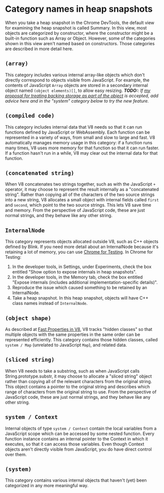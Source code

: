 # Category names in heap snapshots

When you take a heap snapshot in the Chrome DevTools, the default view for examining the heap snapshot is called Summary. In this view, most objects are categorized by constructor, where the constructor might be a built-in function such as Array or Object. However, some of the categories shown in this view aren't named based on constructors. Those categories are described in more detail here.

## `(array)`

This category includes various internal array-like objects which don't directly correspond to objects visible from JavaScript. For example, the contents of JavaScript `Array` objects are stored in a secondary internal object named `(object elements)[]`, to allow easy resizing. ***TODO:**: If [my proposal for treating backing storage as part of the object](https://docs.google.com/document/d/1To-QPe4sNwn-AOpsiIaftdlXrJIm26QJgi2dBVrlDd4/edit?usp=sharing) is accepted, add advice here and in the "system" category below to try the new feature.*

## `(compiled code)`

This category includes internal data that V8 needs so that it can run functions defined by JavaScript or WebAssembly. Each function can be represented in a variety of ways, from small and slow to large and fast. V8 automatically manages memory usage in this category: if a function runs many times, V8 uses more memory for that function so that it can run faster. If a function hasn't run in a while, V8 may clear out the internal data for that function.

## `(concatenated string)`

When V8 concatenates two strings together, such as with the JavaScript `+` operator, it may choose to represent the result internally as a "concatenated string". Rather than copying all of the characters of the two source strings into a new string, V8 allocates a small object with internal fields called `first` and `second`, which point to the two source strings. This lets V8 save time and memory. From the perspective of JavaScript code, these are just normal strings, and they behave like any other string.

## `InternalNode`

This category represents objects allocated outside V8, such as C++ objects defined by Blink. If you need more detail about an InternalNode because it's retaining a lot of memory, you can use [Chrome for Testing](https://developer.chrome.com/blog/chrome-for-testing). In Chrome for Testing:

1. In the developer tools, in Settings, under Experiments, check the box entitled "Show option to expose internals in heap snapshots".
1. In the developer tools, in the Memory tab, check the box entitled "Expose internals (includes additional implementation-specific details)".
1. Reproduce the issue which caused something to be retained by an InternalNode.
1. Take a heap snapshot. In this heap snapshot, objects will have C++ class names instead of `InternalNode`.

## `(object shape)`

As described at [Fast Properties in V8](https://v8.dev/blog/fast-properties), V8 tracks "hidden classes" so that multiple objects with the same properties in the same order can be represented efficiently. This category contains those hidden classes, called `system / Map` (unrelated to JavaScript `Map`), and related data.

## `(sliced string)`

When V8 needs to take a substring, such as when JavaScript calls String.prototype.substr, it may choose to allocate a "sliced string" object rather than copying all of the relevant characters from the original string. This object contains a pointer to the original string and describes which range of characters from the original string to use. From the perspective of JavaScript code, these are just normal strings, and they behave like any other string.

## `system / Context`

Internal objects of type `system / Context` contain the local variables from a JavaScript scope which can be accessed by some nested function. Every function instance contains an internal pointer to the Context in which it executes, so that it can access those variables. Even though Context objects aren't directly visible from JavaScript, you do have direct control over them.

## `(system)`

This category contains various internal objects that haven't (yet) been categorized in any more meaningful way.
